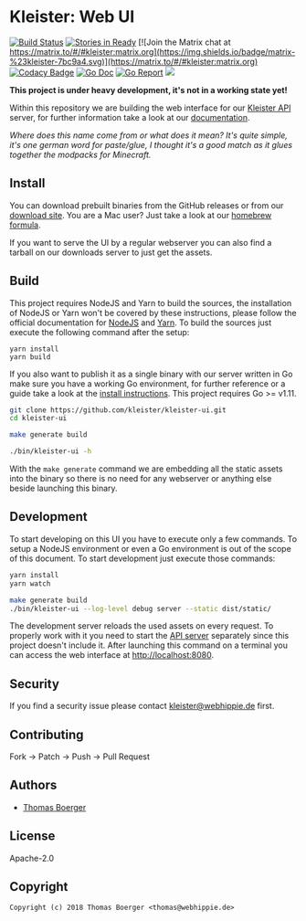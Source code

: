 # Kleister: Web UI

[![Build Status](http://drone.kleister.tech/api/badges/kleister/kleister-ui/status.svg)](http://drone.kleister.tech/kleister/kleister-ui)
[![Stories in Ready](https://badge.waffle.io/kleister/kleister-api.svg?label=ready&title=Ready)](http://waffle.io/kleister/kleister-api)
[![Join the Matrix chat at https://matrix.to/#/#kleister:matrix.org](https://img.shields.io/badge/matrix-%23kleister-7bc9a4.svg)](https://matrix.to/#/#kleister:matrix.org)
[![Codacy Badge](https://api.codacy.com/project/badge/Grade/74862ecc4341446185e40b15a9032f64)](https://www.codacy.com/app/kleister/kleister-scripts?utm_source=github.com&amp;utm_medium=referral&amp;utm_content=kleister/kleister-scripts&amp;utm_campaign=Badge_Grade)
[![Go Doc](https://godoc.org/github.com/kleister/kleister-ui?status.svg)](http://godoc.org/github.com/kleister/kleister-ui)
[![Go Report](http://goreportcard.com/badge/github.com/kleister/kleister-ui)](http://goreportcard.com/report/github.com/kleister/kleister-ui)
[![](https://images.microbadger.com/badges/image/kleister/kleister-ui.svg)](http://microbadger.com/images/kleister/kleister-ui "Get your own image badge on microbadger.com")

**This project is under heavy development, it's not in a working state yet!**

Within this repository we are building the web interface for our [Kleister API](https://github.com/kleister/kleister-api) server, for further information take a look at our [documentation](https://kleister.tech).

*Where does this name come from or what does it mean? It's quite simple, it's one german word for paste/glue, I thought it's a good match as it glues together the modpacks for Minecraft.*


## Install

You can download prebuilt binaries from the GitHub releases or from our [download site](http://dl.kleister.tech/ui). You are a Mac user? Just take a look at our [homebrew formula](https://github.com/kleister/homebrew-kleister).

If you want to serve the UI by a regular webserver you can also find a tarball on our downloads server to just get the assets.


## Build

This project requires NodeJS and Yarn to build the sources, the installation of NodeJS or Yarn won't be covered by these instructions, please follow the official documentation for [NodeJS](https://nodejs.org/en/download/package-manager/) and [Yarn](https://yarnpkg.com/lang/en/docs/install/). To build the sources just execute the following command after the setup:

```
yarn install
yarn build
```

If you also want to publish it as a single binary with our server written in Go make sure you have a working Go environment, for further reference or a guide take a look at the [install instructions](http://golang.org/doc/install.html). This project requires Go >= v1.11.

```bash
git clone https://github.com/kleister/kleister-ui.git
cd kleister-ui

make generate build

./bin/kleister-ui -h
```

With the `make generate` command we are embedding all the static assets into the binary so there is no need for any webserver or anything else beside launching this binary.


## Development

To start developing on this UI you have to execute only a few commands. To setup a NodeJS environment or even a Go environment is out of the scope of this document. To start development just execute those commands:

```bash
yarn install
yarn watch

make generate build
./bin/kleister-ui --log-level debug server --static dist/static/
```

The development server reloads the used assets on every request. To properly work with it you need to start the [API server](https://github.com/kleister/kleister-api) separately since this project doesn't include it. After launching this command on a terminal you can access the web interface at [http://localhost:8080](http://localhost:8080).


## Security

If you find a security issue please contact kleister@webhippie.de first.


## Contributing

Fork -> Patch -> Push -> Pull Request


## Authors

* [Thomas Boerger](https://github.com/tboerger)


## License

Apache-2.0


## Copyright

```
Copyright (c) 2018 Thomas Boerger <thomas@webhippie.de>
```
